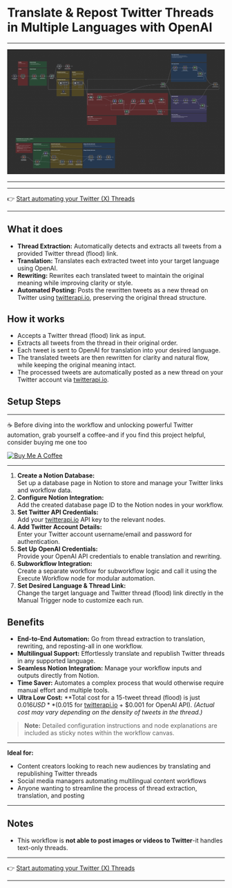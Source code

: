 # Translate & Repost Twitter Threads in Multiple Languages with OpenAI

---

![Twitter Thread Reposter](/img/twitter_thread_translator_poster.png)

---

---

👉 [Start automating your Twitter (X) Threads](https://n8n.io/workflows/4233-translate-and-repost-twitter-threads-in-multiple-languages-with-openai/)

---

## What it does

- **Thread Extraction:** Automatically detects and extracts all tweets from a provided Twitter thread (flood) link.
- **Translation:** Translates each extracted tweet into your target language using OpenAI.
- **Rewriting:** Rewrites each translated tweet to maintain the original meaning while improving clarity or style.
- **Automated Posting:** Posts the rewritten tweets as a new thread on Twitter using [twitterapi.io](https://twitterapi.io/?ref=enescn666), preserving the original thread structure.

## How it works

- Accepts a Twitter thread (flood) link as input.
- Extracts all tweets from the thread in their original order.
- Each tweet is sent to OpenAI for translation into your desired language.
- The translated tweets are then rewritten for clarity and natural flow, while keeping the original meaning intact.
- The processed tweets are automatically posted as a new thread on your Twitter account via [twitterapi.io](https://twitterapi.io/?ref=enescn666).

## Setup Steps

---

☕ Before diving into the workflow and unlocking powerful Twitter automation, grab yourself a coffee-and if you find this project helpful, consider buying me one too

<a href="https://buymeacoffee.com/enescingoz" target="_blank"><img src="https://cdn.buymeacoffee.com/buttons/default-orange.png" alt="Buy Me A Coffee" height="41" width="174"></a>

--- 

1. **Create a Notion Database:**  
   Set up a database page in Notion to store and manage your Twitter links and workflow data.
2. **Configure Notion Integration:**  
   Add the created database page ID to the Notion nodes in your workflow.
3. **Set Twitter API Credentials:**  
   Add your [twitterapi.io](https://twitterapi.io/?ref=enescn666) API key to the relevant nodes.
4. **Add Twitter Account Details:**  
   Enter your Twitter account username/email and password for authentication.
5. **Set Up OpenAI Credentials:**  
   Provide your OpenAI API credentials to enable translation and rewriting.
6. **Subworkflow Integration:**  
   Create a separate workflow for subworkflow logic and call it using the Execute Workflow node for modular automation.
7. **Set Desired Language & Thread Link:**  
   Change the target language and Twitter thread (flood) link directly in the Manual Trigger node to customize each run.

## Benefits

- **End-to-End Automation:** Go from thread extraction to translation, rewriting, and reposting-all in one workflow.
- **Multilingual Support:** Effortlessly translate and republish Twitter threads in any supported language.
- **Seamless Notion Integration:** Manage your workflow inputs and outputs directly from Notion.
- **Time Saver:** Automates a complex process that would otherwise require manual effort and multiple tools.
- **Ultra Low Cost:** **Total cost for a 15-tweet thread (flood) is just $0.016 USD** ($0.015 for [twitterapi.io](https://twitterapi.io/?ref=enescn666) + $0.001 for OpenAI API). *(Actual cost may vary depending on the density of tweets in the thread.)*

> **Note:** Detailed configuration instructions and node explanations are included as sticky notes within the workflow canvas.

---

**Ideal for:**  
- Content creators looking to reach new audiences by translating and republishing Twitter threads  
- Social media managers automating multilingual content workflows  
- Anyone wanting to streamline the process of thread extraction, translation, and posting

---

## Notes

- This workflow is **not able to post images or videos to Twitter**-it handles text-only threads.


---

👉 [Start automating your Twitter (X) Threads](https://n8n.io/workflows/4233-translate-and-repost-twitter-threads-in-multiple-languages-with-openai/)

---